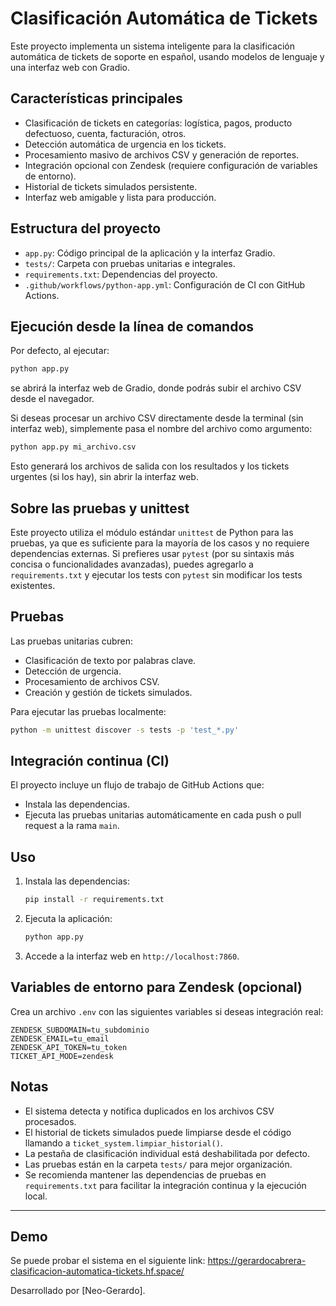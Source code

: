 # Clasificación Automática de Tickets

Este proyecto implementa un sistema inteligente para la clasificación automática de tickets de soporte en español, usando modelos de lenguaje y una interfaz web con Gradio.

## Características principales
 - Clasificación de tickets en categorías: logística, pagos, producto defectuoso, cuenta, facturación, otros.
 - Detección automática de urgencia en los tickets.
 - Procesamiento masivo de archivos CSV y generación de reportes.
 - Integración opcional con Zendesk (requiere configuración de variables de entorno).
 - Historial de tickets simulados persistente.
 - Interfaz web amigable y lista para producción.

## Estructura del proyecto
 - `app.py`: Código principal de la aplicación y la interfaz Gradio.
 - `tests/`: Carpeta con pruebas unitarias e integrales.
 - `requirements.txt`: Dependencias del proyecto.
 - `.github/workflows/python-app.yml`: Configuración de CI con GitHub Actions.

## Ejecución desde la línea de comandos

Por defecto, al ejecutar:

```bash
python app.py
```

se abrirá la interfaz web de Gradio, donde podrás subir el archivo CSV desde el navegador.

Si deseas procesar un archivo CSV directamente desde la terminal (sin interfaz web), simplemente pasa el nombre del archivo como argumento:

```bash
python app.py mi_archivo.csv
```

Esto generará los archivos de salida con los resultados y los tickets urgentes (si los hay), sin abrir la interfaz web.

## Sobre las pruebas y unittest

Este proyecto utiliza el módulo estándar `unittest` de Python para las pruebas, ya que es suficiente para la mayoría de los casos y no requiere dependencias externas. Si prefieres usar `pytest` (por su sintaxis más concisa o funcionalidades avanzadas), puedes agregarlo a `requirements.txt` y ejecutar los tests con `pytest` sin modificar los tests existentes. 

## Pruebas
Las pruebas unitarias cubren:
 - Clasificación de texto por palabras clave.
 - Detección de urgencia.
 - Procesamiento de archivos CSV.
 - Creación y gestión de tickets simulados.


Para ejecutar las pruebas localmente:

```bash
python -m unittest discover -s tests -p 'test_*.py'
```

## Integración continua (CI)
El proyecto incluye un flujo de trabajo de GitHub Actions que:
 - Instala las dependencias.
 - Ejecuta las pruebas unitarias automáticamente en cada push o pull request a la rama `main`.

## Uso
1. Instala las dependencias:
   ```bash
   pip install -r requirements.txt
   ```
2. Ejecuta la aplicación:
   ```bash
   python app.py
   ```
3. Accede a la interfaz web en `http://localhost:7860`.

## Variables de entorno para Zendesk (opcional)
Crea un archivo `.env` con las siguientes variables si deseas integración real:
```
ZENDESK_SUBDOMAIN=tu_subdominio
ZENDESK_EMAIL=tu_email
ZENDESK_API_TOKEN=tu_token
TICKET_API_MODE=zendesk
```

## Notas
 - El sistema detecta y notifica duplicados en los archivos CSV procesados.
 - El historial de tickets simulados puede limpiarse desde el código llamando a `ticket_system.limpiar_historial()`.
 - La pestaña de clasificación individual está deshabilitada por defecto.
 - Las pruebas están en la carpeta `tests/` para mejor organización.
 - Se recomienda mantener las dependencias de pruebas en `requirements.txt` para facilitar la integración continua y la ejecución local.

---

## Demo
Se puede probar el sistema en el siguiente link:
https://gerardocabrera-clasificacion-automatica-tickets.hf.space/

Desarrollado por [Neo-Gerardo].
